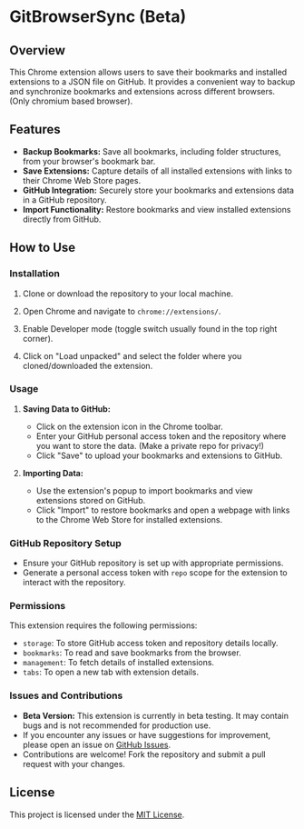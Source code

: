 # GitBrowserSync (Beta)

## Overview

This Chrome extension allows users to save their bookmarks and installed extensions to a JSON file on GitHub. It provides a convenient way to backup and synchronize bookmarks and extensions across different browsers. (Only chromium based browser).

## Features

- **Backup Bookmarks:** Save all bookmarks, including folder structures, from your browser's bookmark bar.
- **Save Extensions:** Capture details of all installed extensions with links to their Chrome Web Store pages.
- **GitHub Integration:** Securely store your bookmarks and extensions data in a GitHub repository.
- **Import Functionality:** Restore bookmarks and view installed extensions directly from GitHub.

## How to Use

### Installation

1. Clone or download the repository to your local machine.

2. Open Chrome and navigate to `chrome://extensions/`.

3. Enable Developer mode (toggle switch usually found in the top right corner).

4. Click on "Load unpacked" and select the folder where you cloned/downloaded the extension.

### Usage

1. **Saving Data to GitHub:**

   - Click on the extension icon in the Chrome toolbar.
   - Enter your GitHub personal access token and the repository where you want to store the data. (Make a private repo for privacy!)
   - Click "Save" to upload your bookmarks and extensions to GitHub.

2. **Importing Data:**

   - Use the extension's popup to import bookmarks and view extensions stored on GitHub.
   - Click "Import" to restore bookmarks and open a webpage with links to the Chrome Web Store for installed extensions.

### GitHub Repository Setup

- Ensure your GitHub repository is set up with appropriate permissions.
- Generate a personal access token with `repo` scope for the extension to interact with the repository.

### Permissions

This extension requires the following permissions:
- `storage`: To store GitHub access token and repository details locally.
- `bookmarks`: To read and save bookmarks from the browser.
- `management`: To fetch details of installed extensions.
- `tabs`: To open a new tab with extension details.

### Issues and Contributions

- **Beta Version:** This extension is currently in beta testing. It may contain bugs and is not recommended for production use.
- If you encounter any issues or have suggestions for improvement, please open an issue on [GitHub Issues](https://github.com/your/repository/issues).
- Contributions are welcome! Fork the repository and submit a pull request with your changes.

## License

This project is licensed under the [MIT License](LICENSE).
